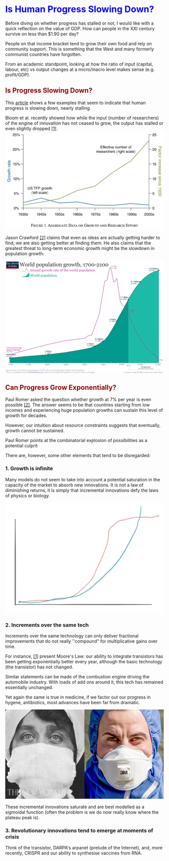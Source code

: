 # <span style="color:blue">Is Human Progress Slowing Down?</span>

Before diving on whether progress has stalled or not, I would like with a quick reflection on the value of GDP. How can people in the XXI century survive on less than $1.90 per day? 

People on that income bracket tend to grow their own food and rely on community support. This is something that the West and many formerly communist countries have forgotten. 

From an academic standpoint, looking at how the ratio of input (capital, labour, etc) vs output changes at a micro/macro level makes sense (e.g. profit/GDP). 

## <span style="color:darkred">Is Progress Slowing Down?</span>

This [article](https://rootsofprogress.org/can-growth-continue-ignite-talk) shows a few examples that seem to indicate that human progress is slowing down, nearly stalling. 

Bloom et al. recently showed how while the input (number of researchers) of the engine of innovation has not ceased to grow, the output has stalled or even slightly dropped [[1]](https://web.stanford.edu/~chadj/IdeaPF.pdf). 
![Input/Output of research effort](../_images/bloom-2020-fig-1.png) 

Jason Crawford [[2]](https://rootsofprogress.org/can-growth-continue-ignite-talk) claims that even as ideas are actually getting harder to find, we are also getting better at finding them. He also claims that the greatest threat to long-term economic growth might be the slowdown in population growth:

![Population vs economy](../_images/world-population-growth.png) 

## <span style="color:darkred">Can Progress Grow Exponentially?</span>

Paul Romer asked the question whether growth at 7% per year is even possible [[2]](https://paulromer.net/deep_structure_growth/). The answer seems to be that countries starting from low incomes and experiencing huge population growths can sustain this level of growth for decades.

However, our intuition about resource constraints suggests that eventually, growth cannot be sustained.

Paul Romer points at the combinatorial explosion of possibilities as a potential culprit 

There are, however, some other elements that tend to be disregarded:

### 1. Growth is infinite

Many models do not seem to take into account a potential saturation in the capacity of the market to absorb new innovations. It is not a law of diminishing returns, it is simply that incremental innovations defy the laws of physics or biology.

![Exponential vs sigmoidal](../_images/exp.png) 


### 2. Increments over the same tech 

Increments over the same technology can only deliver fractional improvements that do not really ''compound" for multiplicative gains over time. 

For instance, [[1]](https://web.stanford.edu/~chadj/IdeaPF.pdf) present Moore's Law: our ability to integrate transistors has been getting exponentially better every year, although the basic technology (the transistor) has not changed.

Similar statements can be made of the combustion engine driving the automobile industry. With loads of add ons around it, this tech has remained essentially unchanged. 

Yet again the same is true in medicine, if we factor out our progress in hygene, antibiotics, most advances have been far from dramatic. 

![1918 vs 2020](../_images/masks.jpg) 

These incremental innovations saturate and are best modelled as a sigmoidal function (often the problem is we do now really know where the plateau peak is).

### 3. Revolutionary innovations tend to emerge at moments of crisis

Think of the transistor, DARPA's arpanet (prelude of the Internet), and, more recently, CRISPR and our ability to synthesise vaccines from RNA. 


